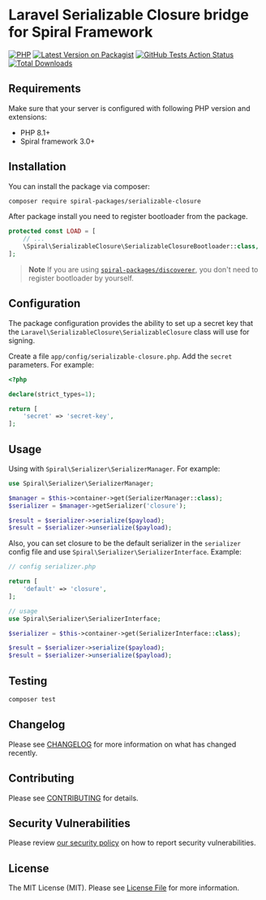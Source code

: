 # Laravel Serializable Closure bridge for Spiral Framework

[![PHP](https://img.shields.io/packagist/php-v/spiral-packages/serializable-closure.svg?style=flat-square)](https://packagist.org/packages/spiral-packages/serializable-closure)
[![Latest Version on Packagist](https://img.shields.io/packagist/v/spiral-packages/serializable-closure.svg?style=flat-square)](https://packagist.org/packages/spiral-packages/serializable-closure)
[![GitHub Tests Action Status](https://img.shields.io/github/workflow/status/spiral-packages/serializable-closure/run-tests?label=tests&style=flat-square)](https://github.com/spiral-packages/serializable-closure/actions?query=workflow%3Arun-tests+branch%3Amain)
[![Total Downloads](https://img.shields.io/packagist/dt/spiral-packages/serializable-closure.svg?style=flat-square)](https://packagist.org/packages/spiral-packages/serializable-closure)

## Requirements

Make sure that your server is configured with following PHP version and extensions:

- PHP 8.1+
- Spiral framework 3.0+

## Installation

You can install the package via composer:

```bash
composer require spiral-packages/serializable-closure
```

After package install you need to register bootloader from the package.

```php
protected const LOAD = [
    // ...
    \Spiral\SerializableClosure\SerializableClosureBootloader::class,
];
```

> **Note**
> If you are using [`spiral-packages/discoverer`](https://github.com/spiral-packages/discoverer),
> you don't need to register bootloader by yourself.

## Configuration
The package configuration provides the ability to set up a secret key that the 
`Laravel\SerializableClosure\SerializableClosure` class will use for signing.

Create a file `app/config/serializable-closure.php`.
Add the `secret` parameters. 
For example:
```php
<?php

declare(strict_types=1);

return [
    'secret' => 'secret-key',
];
```

## Usage
Using with `Spiral\Serializer\SerializerManager`. 
For example:
```php
use Spiral\Serializer\SerializerManager;

$manager = $this->container->get(SerializerManager::class); 
$serializer = $manager->getSerializer('closure');

$result = $serializer->serialize($payload);
$result = $serializer->unserialize($payload);
```
Also, you can set closure to be the default serializer in the `serializer` config file and use 
`Spiral\Serializer\SerializerInterface`. 
Example:
```php
// config serializer.php

return [
    'default' => 'closure',
];

// usage
use Spiral\Serializer\SerializerInterface;

$serializer = $this->container->get(SerializerInterface::class); 

$result = $serializer->serialize($payload);
$result = $serializer->unserialize($payload);
```


## Testing

```bash
composer test
```

## Changelog

Please see [CHANGELOG](CHANGELOG.md) for more information on what has changed recently.

## Contributing

Please see [CONTRIBUTING](.github/CONTRIBUTING.md) for details.

## Security Vulnerabilities

Please review [our security policy](../../security/policy) on how to report security vulnerabilities.

## License

The MIT License (MIT). Please see [License File](LICENSE) for more information.
